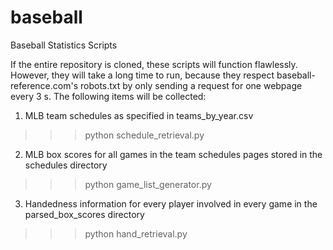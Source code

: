 # baseball
Baseball Statistics Scripts

If the entire repository is cloned, these scripts will function flawlessly. However, they will take a long time to run, because they respect baseball-reference.com's robots.txt by only sending a request for one webpage every 3 s. The following items will be collected:

1) MLB team schedules as specified in teams_by_year.csv
>>> python schedule_retrieval.py

2) MLB box scores for all games in the team schedules pages stored in the schedules directory
>>> python game_list_generator.py

3) Handedness information for every player involved in every game in the parsed_box_scores directory
>>> python hand_retrieval.py

